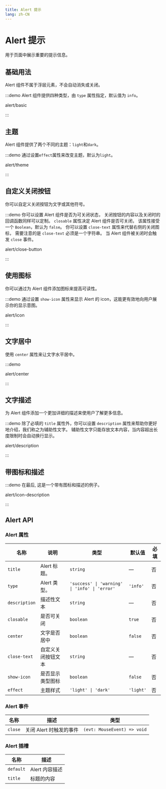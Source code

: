 ```yaml
---
title: Alert 提示
lang: zh-CN
---
```


# Alert 提示

用于页面中展示重要的提示信息。

## 基础用法

Alert 组件不属于浮层元素，不会自动消失或关闭。

:::demo Alert 组件提供四种类型，由 `type` 属性指定，默认值为 `info`。

alert/basic

:::

## 主题

Alert 组件提供了两个不同的主题：`light`和`dark`。

:::demo 通过设置`effect`属性来改变主题，默认为`light`。

alert/theme

:::

## 自定义关闭按钮

你可以自定义关闭按钮为文字或其他符号。

:::demo 你可以设置 Alert 组件是否为可关闭状态， 关闭按钮的内容以及关闭时的回调函数同样可以定制。 `closable` 属性决定 Alert 组件是否可关闭， 该属性接受一个 `Boolean`，默认为 `false`。 你可以设置 `close-text` 属性来代替右侧的关闭图标， 需要注意的是 `close-text` 必须是一个字符串。 当 Alert 组件被关闭时会触发 `close` 事件。

alert/close-button

:::

## 使用图标

你可以通过为 Alert 组件添加图标来提高可读性。

:::demo 通过设置 `show-icon` 属性来显示 Alert 的 icon，这能更有效地向用户展示你的显示意图。

alert/icon

:::

## 文字居中

使用 `center` 属性来让文字水平居中。

:::demo

alert/center

:::

## 文字描述

为 Alert 组件添加一个更加详细的描述来使用户了解更多信息。

:::demo 除了必填的 `title` 属性外，你可以设置 `description` 属性来帮助你更好地介绍，我们称之为辅助性文字。 辅助性文字只能存放文本内容，当内容超出长度限制时会自动换行显示。

alert/description

:::

## 带图标和描述

:::demo 在最后, 这是一个带有图标和描述的例子。

alert/icon-description

:::

## Alert API

### Alert 属性

| 名称          | 说明               | 类型                                          | 默认值    | 必填 |
| ------------- | ------------------ | --------------------------------------------- | --------- | ---- |
| `title`       | Alert 标题。       | `string`                                      | —         | 否   |
| `type`        | Alert 类型。       | `'success' \| 'warning' \| 'info' \| 'error'` | `'info'`  | 否   |
| `description` | 描述性文本         | `string`                                      | —         | 否   |
| `closable`    | 是否可关闭         | `boolean`                                     | `true`    | 否   |
| `center`      | 文字是否居中       | `boolean`                                     | `false`   | 否   |
| `close-text`  | 自定义关闭按钮文本 | `string`                                      | —         | 否   |
| `show-icon`   | 是否显示类型图标   | `boolean`                                     | `false`   | 否   |
| `effect`      | 主题样式           | `'light' \| 'dark'`                           | `'light'` | 否   |

### Alert 事件

| 名称    | 描述                    | 类型                        |
| ------- | ----------------------- | --------------------------- |
| `close` | 关闭 Alert 时触发的事件 | `(evt: MouseEvent) => void` |

### Alert 插槽

| 名称      | 描述           |
| --------- | -------------- |
| `default` | Alert 内容描述 |
| `title`   | 标题的内容     |
